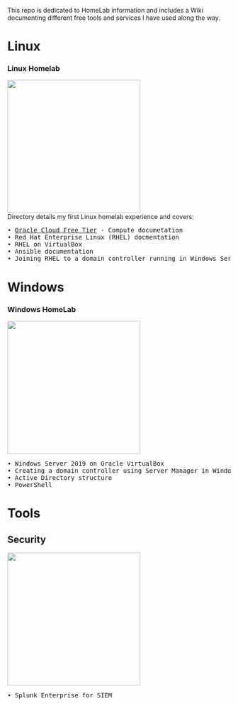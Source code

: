 This repo is dedicated to HomeLab information and includes a Wiki documenting different free tools and services I have used along the way.

# Linux
### Linux Homelab
<img src="https://github.com/JHumphreys89/HomeLab/assets/115595085/462794ae-aab7-4805-8254-5a7cbca361d8" width="300px" height="auto">
<br>
Directory details my first Linux homelab experience and covers:
<br>
<pre>
• <a href="https://github.com/JHumphreys89/Linux/wiki/Oracle-Cloud-OCI-Wiki">Oracle Cloud Free Tier</a> - Compute documetation
• Red Hat Enterprise Linux (RHEL) docmentation
• RHEL on VirtualBox
• Ansible documentation
• Joining RHEL to a domain controller running in Windows Server 2019
</pre>

# Windows
### Windows HomeLab
<img src="https://github.com/JHumphreys89/HomeLab/assets/115595085/22dc1caf-c7da-446d-a606-4ff19a241237" width="300px" height="auto">

<pre>
• Windows Server 2019 on Oracle VirtualBox
• Creating a domain controller using Server Manager in Windows Server 2019
• Active Directory structure
• PowerShell
</pre>

# Tools
## Security
<img src="https://github.com/JHumphreys89/HomeLab/assets/115595085/870ca8c5-0420-4253-be18-d11533382735" width="300px" height="auto">

<pre>
• Splunk Enterprise for SIEM
</pre>
